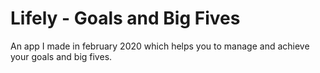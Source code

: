 # Lifely - Goals and Big Fives
 An app I made in february 2020 which helps you to manage and achieve your goals and big fives.
